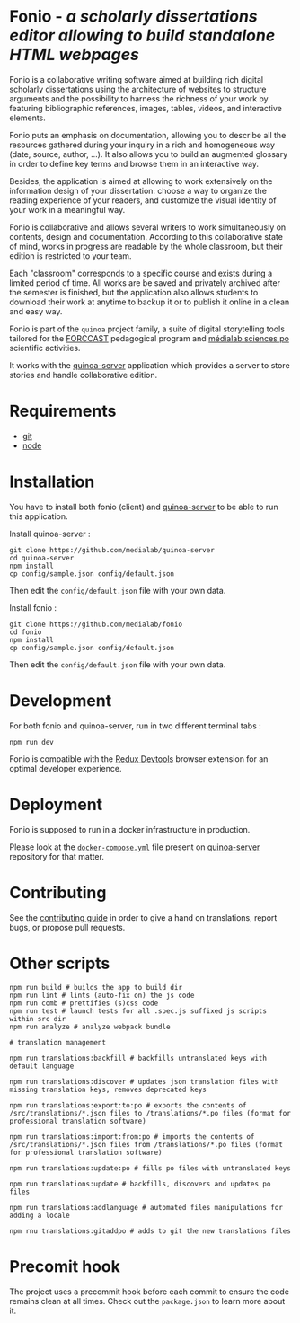 # Fonio - *a scholarly dissertations editor allowing to build standalone HTML webpages*

Fonio is a collaborative writing software aimed at building rich digital scholarly dissertations using the architecture of websites to structure arguments and the possibility to harness the richness of your work by featuring bibliographic references, images, tables, videos, and interactive elements.

Fonio puts an emphasis on documentation, allowing you to describe all the resources gathered during your inquiry in a rich and homogeneous way (date, source, author, ...). It also allows you to build an augmented glossary in order to define key terms and browse them in an interactive way.

Besides, the application is aimed at allowing to work extensively on the information design of your dissertation: choose a way to organize the reading experience of your readers, and customize the visual identity of your work in a meaningful way.

Fonio is collaborative and allows several writers to work simultaneously on contents, design and documentation. According to this collaborative state of mind, works in progress are readable by the whole classroom, but their edition is restricted to your team.

Each "classroom" corresponds to a specific course and exists during a limited period of time. All works are be saved and privately archived after the semester is finished, but the application also allows students to download their work at anytime to backup it or to publish it online in a clean and easy way.

Fonio is part of the ``quinoa`` project family, a suite of digital storytelling tools tailored for the [FORCCAST](http://controverses.org/) pedagogical program and [médialab sciences po](http://www.medialab.sciences-po.fr/) scientific activities.

It works with the [quinoa-server](https://github.com/medialab/quinoa-server) application which provides a server to store stories and handle collaborative edition.

# Requirements

* [git](https://git-scm.com/)
* [node](https://nodejs.org/en/)

# Installation

You have to install both fonio (client) and [quinoa-server](https://github.com/medialab/quinoa-server) to be able to run this application.

Install quinoa-server :

```
git clone https://github.com/medialab/quinoa-server
cd quinoa-server
npm install
cp config/sample.json config/default.json
```

Then edit the ``config/default.json`` file with your own data.


Install fonio :

```
git clone https://github.com/medialab/fonio
cd fonio
npm install
cp config/sample.json config/default.json
```

Then edit the ``config/default.json`` file with your own data.


# Development

For both fonio and quinoa-server, run in two different terminal tabs :

```
npm run dev
```

Fonio is compatible with the [Redux Devtools](https://github.com/gaearon/redux-devtools) browser extension for an optimal developer experience.

# Deployment

Fonio is supposed to run in a docker infrastructure in production.

Please look at the [`docker-compose.yml`](https://github.com/medialab/quinoa-server/blob/master/docker-compose.yml) file present on [quinoa-server](https://github.com/medialab/quinoa-server) repository for that matter.

# Contributing

See the [contributing guide](https://github.com/medialab/fonio/blob/master/CONTRIBUTING.md) in order to give a hand on translations, report bugs, or propose pull requests.

# Other scripts

```
npm run build # builds the app to build dir
npm run lint # lints (auto-fix on) the js code
npm run comb # prettifies (s)css code
npm run test # launch tests for all .spec.js suffixed js scripts within src dir
npm run analyze # analyze webpack bundle

# translation management

npm run translations:backfill # backfills untranslated keys with default language

npm run translations:discover # updates json translation files with missing translation keys, removes deprecated keys

npm run translations:export:to:po # exports the contents of /src/translations/*.json files to /translations/*.po files (format for professional translation software)

npm run translations:import:from:po # imports the contents of /src/translations/*.json files from /translations/*.po files (format for professional translation software)

npm run translations:update:po # fills po files with untranslated keys

npm run translations:update # backfills, discovers and updates po files

npm run translations:addlanguage # automated files manipulations for adding a locale

npm rnu translations:gitaddpo # adds to git the new translations files
```

# Precomit hook

The project uses a precommit hook before each commit to ensure the code remains clean at all times. Check out the `package.json` to learn more about it.



